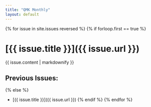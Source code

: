```yaml
---
title: "QMK Monthly"
layout: default
---
```


{% for issue in site.issues reversed %}
{% if forloop.first == true %}
# [{{ issue.title }}]({{ issue.url }})
{{ issue.content | markdownify }}

## Previous Issues:

{% else %}
  * [{{ issue.title }}]({{ issue.url }})
{% endif %}
{% endfor %}

